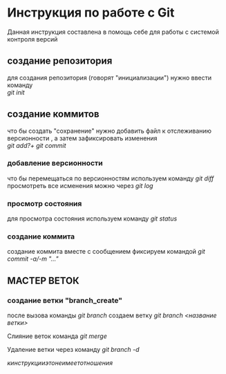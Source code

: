 # Инструкция по работе с Git

Данная инструкция составлена  в помощь себе для работы с системой контроля версий

## создание репозитория

для создания репозитория (говорят "инициализации") нужно ввести команду   
   _git init_

## создание коммитов

что бы создать "сохранение" нужно добавить файл к отслеживанию версионности , а затем зафиксировать изменения  
*git add?+ git commit*

### добавление версионности

что бы перемещаться  по версионностям используем команду 
 *git diff* 
просмотреть все исменения можно через 
*git log*

### просмотр состояния

для просмотра состояния используем команду 
*git status*

### создание коммита

создание коммита вместе с сообщением фиксируем  командой
 *git commit -a/-m "..."*


## МАСТЕР ВЕТОК

### создание ветки "branch_create"

после вызова команды *git branch* создаем ветку *git branch <название ветки>*

Слияние веток  команда *git merge*

Удаление ветки  через команду  *git branch -d*

$к инструкции это не имеет отношения$